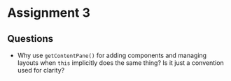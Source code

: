 # Assignment 3

## Questions

- Why use `getContentPane()` for adding components and managing layouts when `this` implicitly does the same thing? Is it just a convention used for clarity?